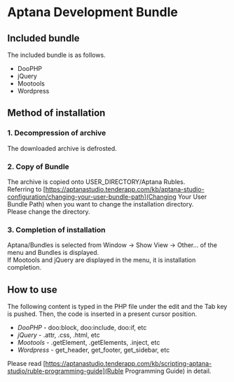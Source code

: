 Aptana Development Bundle
==============================================

Included bundle
----------------------------------------------

The included bundle is as follows.  

* DooPHP
* jQuery
* Mootools
* Wordpress

Method of installation
----------------------------------------------

### 1. Decompression of archive

The downloaded archive is defrosted. 

### 2. Copy of Bundle

The archive is copied onto USER_DIRECTORY/Aptana Rubles.  
Referring to [https://aptanastudio.tenderapp.com/kb/aptana-studio-configuration/changing-your-user-bundle-path](Changing Your User Bundle Path) when you want to change the installation directory.  
Please change the directory. 

### 3. Completion of installation

Aptana/Bundles is selected from Window -> Show View -> Other... of the menu and Bundles is displayed.  
If Mootools and jQuery are displayed in the menu, it is installation completion.

How to use
----------------------------------------------

The following content is typed in the PHP file under the edit and the Tab key is pushed. 
Then, the code is inserted in a present cursor position. 

* *DooPHP* - doo:block, doo:include, doo:if, etc
* *jQuery* - .attr, .css, .html, etc
* *Mootools* - .getElement, .getElements, .inject, etc
* *Wordpress* - get_header, get_footer, get_sidebar, etc

Please read [https://aptanastudio.tenderapp.com/kb/scripting-aptana-studio/ruble-programming-guide](Ruble Programming Guide) in detail.  
